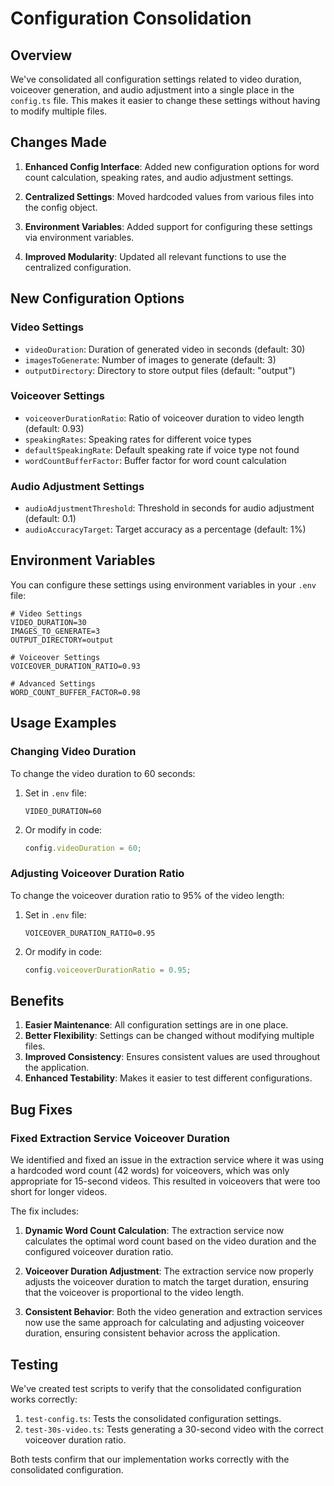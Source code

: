 # Configuration Consolidation

## Overview

We've consolidated all configuration settings related to video duration, voiceover generation, and audio adjustment into a single place in the `config.ts` file. This makes it easier to change these settings without having to modify multiple files.

## Changes Made

1. **Enhanced Config Interface**: Added new configuration options for word count calculation, speaking rates, and audio adjustment settings.

2. **Centralized Settings**: Moved hardcoded values from various files into the config object.

3. **Environment Variables**: Added support for configuring these settings via environment variables.

4. **Improved Modularity**: Updated all relevant functions to use the centralized configuration.

## New Configuration Options

### Video Settings
- `videoDuration`: Duration of generated video in seconds (default: 30)
- `imagesToGenerate`: Number of images to generate (default: 3)
- `outputDirectory`: Directory to store output files (default: "output")

### Voiceover Settings
- `voiceoverDurationRatio`: Ratio of voiceover duration to video length (default: 0.93)
- `speakingRates`: Speaking rates for different voice types
- `defaultSpeakingRate`: Default speaking rate if voice type not found
- `wordCountBufferFactor`: Buffer factor for word count calculation

### Audio Adjustment Settings
- `audioAdjustmentThreshold`: Threshold in seconds for audio adjustment (default: 0.1)
- `audioAccuracyTarget`: Target accuracy as a percentage (default: 1%)

## Environment Variables

You can configure these settings using environment variables in your `.env` file:

```
# Video Settings
VIDEO_DURATION=30
IMAGES_TO_GENERATE=3
OUTPUT_DIRECTORY=output

# Voiceover Settings
VOICEOVER_DURATION_RATIO=0.93

# Advanced Settings
WORD_COUNT_BUFFER_FACTOR=0.98
```

## Usage Examples

### Changing Video Duration

To change the video duration to 60 seconds:

1. Set in `.env` file:
   ```
   VIDEO_DURATION=60
   ```

2. Or modify in code:
   ```typescript
   config.videoDuration = 60;
   ```

### Adjusting Voiceover Duration Ratio

To change the voiceover duration ratio to 95% of the video length:

1. Set in `.env` file:
   ```
   VOICEOVER_DURATION_RATIO=0.95
   ```

2. Or modify in code:
   ```typescript
   config.voiceoverDurationRatio = 0.95;
   ```

## Benefits

1. **Easier Maintenance**: All configuration settings are in one place.
2. **Better Flexibility**: Settings can be changed without modifying multiple files.
3. **Improved Consistency**: Ensures consistent values are used throughout the application.
4. **Enhanced Testability**: Makes it easier to test different configurations.

## Bug Fixes

### Fixed Extraction Service Voiceover Duration

We identified and fixed an issue in the extraction service where it was using a hardcoded word count (42 words) for voiceovers, which was only appropriate for 15-second videos. This resulted in voiceovers that were too short for longer videos.

The fix includes:

1. **Dynamic Word Count Calculation**: The extraction service now calculates the optimal word count based on the video duration and the configured voiceover duration ratio.

2. **Voiceover Duration Adjustment**: The extraction service now properly adjusts the voiceover duration to match the target duration, ensuring that the voiceover is proportional to the video length.

3. **Consistent Behavior**: Both the video generation and extraction services now use the same approach for calculating and adjusting voiceover duration, ensuring consistent behavior across the application.

## Testing

We've created test scripts to verify that the consolidated configuration works correctly:

1. `test-config.ts`: Tests the consolidated configuration settings.
2. `test-30s-video.ts`: Tests generating a 30-second video with the correct voiceover duration ratio.

Both tests confirm that our implementation works correctly with the consolidated configuration. 
